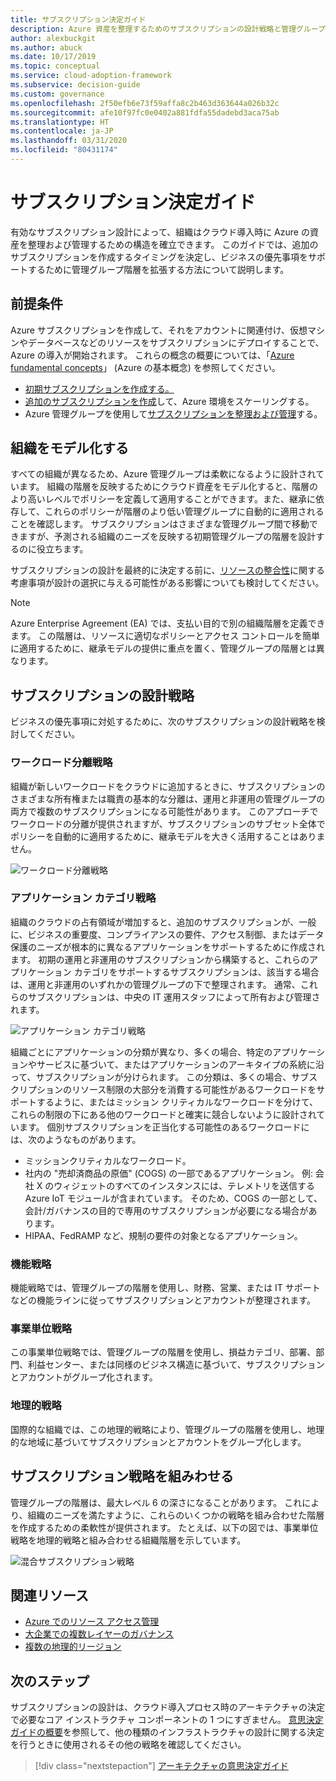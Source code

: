 ```yaml
---
title: サブスクリプション決定ガイド
description: Azure 資産を整理するためのサブスクリプションの設計戦略と管理グループ階層について説明します。
author: alexbuckgit
ms.author: abuck
ms.date: 10/17/2019
ms.topic: conceptual
ms.service: cloud-adoption-framework
ms.subservice: decision-guide
ms.custom: governance
ms.openlocfilehash: 2f50efb6e73f59affa8c2b463d363644a026b32c
ms.sourcegitcommit: afe10f97fc0e0402a881fdfa55dadebd3aca75ab
ms.translationtype: HT
ms.contentlocale: ja-JP
ms.lasthandoff: 03/31/2020
ms.locfileid: "80431174"
---
```

# <a name="subscription-decision-guide"></a>サブスクリプション決定ガイド

有効なサブスクリプション設計によって、組織はクラウド導入時に Azure の資産を整理および管理するための構造を確立できます。 このガイドでは、追加のサブスクリプションを作成するタイミングを決定し、ビジネスの優先事項をサポートするために管理グループ階層を拡張する方法について説明します。

## <a name="prerequisites"></a>前提条件

Azure サブスクリプションを作成して、それをアカウントに関連付け、仮想マシンやデータベースなどのリソースをサブスクリプションにデプロイすることで、Azure の導入が開始されます。 これらの概念の概要については、「[Azure fundamental concepts](../../ready/considerations/fundamental-concepts.md)」 (Azure の基本概念) を参照してください。

- [初期サブスクリプションを作成する。](../../ready/azure-best-practices/initial-subscriptions.md)
- [追加のサブスクリプションを作成](../../ready/azure-best-practices/scale-subscriptions.md)して、Azure 環境をスケーリングする。
- Azure 管理グループを使用して[サブスクリプションを整理および管理](../../ready/azure-best-practices/organize-subscriptions.md)する。

## <a name="modeling-your-organization"></a>組織をモデル化する

すべての組織が異なるため、Azure 管理グループは柔軟になるように設計されています。 組織の階層を反映するためにクラウド資産をモデル化すると、階層のより高いレベルでポリシーを定義して適用することができます。また、継承に依存して、これらのポリシーが階層のより低い管理グループに自動的に適用されることを確認します。 サブスクリプションはさまざまな管理グループ間で移動できますが、予測される組織のニーズを反映する初期管理グループの階層を設計するのに役立ちます。

サブスクリプションの設計を最終的に決定する前に、[リソースの整合性](../resource-consistency/index.md)に関する考慮事項が設計の選択に与える可能性がある影響についても検討してください。

> [!NOTE]
> Azure Enterprise Agreement (EA) では、支払い目的で別の組織階層を定義できます。 この階層は、リソースに適切なポリシーとアクセス コントロールを簡単に適用するために、継承モデルの提供に重点を置く、管理グループの階層とは異なります。

## <a name="subscription-design-strategies"></a>サブスクリプションの設計戦略

ビジネスの優先事項に対処するために、次のサブスクリプションの設計戦略を検討してください。

### <a name="workload-separation-strategy"></a>ワークロード分離戦略

組織が新しいワークロードをクラウドに追加するときに、サブスクリプションのさまざまな所有権または職責の基本的な分離は、運用と非運用の管理グループの両方で複数のサブスクリプションになる可能性があります。 このアプローチでワークロードの分離が提供されますが、サブスクリプションのサブセット全体でポリシーを自動的に適用するために、継承モデルを大きく活用することはありません。

![ワークロード分離戦略](../../_images/ready/management-group-hierarchy-v2.png)

### <a name="application-category-strategy"></a>アプリケーション カテゴリ戦略

組織のクラウドの占有領域が増加すると、追加のサブスクリプションが、一般に、ビジネスの重要度、コンプライアンスの要件、アクセス制御、またはデータ保護のニーズが根本的に異なるアプリケーションをサポートするために作成されます。 初期の運用と非運用のサブスクリプションから構築すると、これらのアプリケーション カテゴリをサポートするサブスクリプションは、該当する場合は、運用と非運用のいずれかの管理グループの下で整理されます。 通常、これらのサブスクリプションは、中央の IT 運用スタッフによって所有および管理されます。

![アプリケーション カテゴリ戦略](../../_images/infra-subscriptions/application.png)

組織ごとにアプリケーションの分類が異なり、多くの場合、特定のアプリケーションやサービスに基づいて、またはアプリケーションのアーキタイプの系統に沿って、サブスクリプションが分けられます。 この分類は、多くの場合、サブスクリプションのリソース制限の大部分を消費する可能性があるワークロードをサポートするように、またはミッション クリティカルなワークロードを分けて、これらの制限の下にある他のワークロードと確実に競合しないように設計されています。 個別サブスクリプションを正当化する可能性のあるワークロードには、次のようなものがあります。

- ミッションクリティカルなワークロード。
- 社内の "売却済商品の原価" (COGS) の一部であるアプリケーション。 例: 会社 X のウィジェットのすべてのインスタンスには、テレメトリを送信する Azure IoT モジュールが含まれています。 そのため、COGS の一部として、会計/ガバナンスの目的で専用のサブスクリプションが必要になる場合があります。
- HIPAA、FedRAMP など、規制の要件の対象となるアプリケーション。

### <a name="functional-strategy"></a>機能戦略

機能戦略では、管理グループの階層を使用し、財務、営業、または IT サポートなどの機能ラインに従ってサブスクリプションとアカウントが整理されます。

### <a name="business-unit-strategy"></a>事業単位戦略

この事業単位戦略では、管理グループの階層を使用し、損益カテゴリ、部署、部門、利益センター、または同様のビジネス構造に基づいて、サブスクリプションとアカウントがグループ化されます。

### <a name="geographic-strategy"></a>地理的戦略

国際的な組織では、この地理的戦略により、管理グループの階層を使用し、地理的な地域に基づいてサブスクリプションとアカウントをグループ化します。

## <a name="mixing-subscription-strategies"></a>サブスクリプション戦略を組みわせる

管理グループの階層は、最大レベル 6 の深さになることがあります。 これにより、組織のニーズを満たすように、これらのいくつかの戦略を組み合わせた階層を作成するための柔軟性が提供されます。 たとえば、以下の図では、事業単位戦略を地理的戦略と組み合わせる組織階層を示しています。

![混合サブスクリプション戦略](../../_images/infra-subscriptions/mixed.png)

## <a name="related-resources"></a>関連リソース

- [Azure でのリソース アクセス管理](../../govern/resource-consistency/resource-access-management.md)
- [大企業での複数レイヤーのガバナンス](../../govern/guides/complex/multiple-layers-of-governance.md)
- [複数の地理的リージョン](../../migrate/azure-best-practices/multiple-regions.md)

## <a name="next-steps"></a>次のステップ

サブスクリプションの設計は、クラウド導入プロセス時のアーキテクチャの決定で必要なコア インストラクチャ コンポーネントの 1 つにすぎません。 [意思決定ガイドの概要](../index.md)を参照して、他の種類のインフラストラクチャの設計に関する決定を行うときに使用されるその他の戦略を確認してください。

> [!div class="nextstepaction"]
> [アーキテクチャの意思決定ガイド](../index.md)
